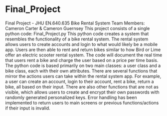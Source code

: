 # Final_Project
Final Project - JHU EN.640.635
Bike Rental System
Team Members: Cameron Carter & Cameron Guernsey
This project consists of a single python code: Final_Project.py
This python code creates a system that resembles the functionality of a bike rental system.
The rental system allows users to create accounts and login to what would likely be a mobile app.
Users are then able to rent and return bikes similar to how Bird or Lime offer an electric scooter rental system.
The code will document the real time that users rent a bike and charge the user based on a price per time basis.
The python code is based primarily on two main classes: a user class and a bike class, each with their own attributes.
There are several functions that mirror the actions users can take within the rental system app.
For example, a user can create an account, login to their account, rent a bike, return a bike, all based on their input.
There are also other functions that are not as visible, which allows users to create and encrypt their own passwords with randomly generated personalized keys.
Error handling has been implemented to return users to main screens or previous functions/actions if their input is invalid.
